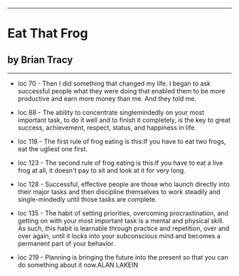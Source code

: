 
---
#  Eat That Frog
## by Brian Tracy
---

 - loc 70 - Then I did something that changed my life. I began to ask successful people what they were doing that enabled them to be more productive and earn more money than me. And they told me.

 - loc 88 - The ability to concentrate singlemindedly on your most important task, to do it well and to finish it completely, is the key to great success, achievement, respect, status, and happiness in life.

 - loc 118 - The first rule of frog eating is this:If you have to eat two frogs, eat the ugliest one first.

 - loc 123 - The second rule of frog eating is this:If you have to eat a live frog at all, it doesn't pay to sit and look at it for very long.

 - loc 128 - Successful, effective people are those who launch directly into their major tasks and then discipline themselves to work steadily and single-mindedly until those tasks are complete.

 - loc 135 - The habit of setting priorities, overcoming procrastination, and getting on with your most important task is a mental and physical skill. As such, this habit is learnable through practice and repetition, over and over again, until it locks into your subconscious mind and becomes a permanent part of your behavior.

 - loc 219 - Planning is bringing the future into the present so that you can do something about it now.ALAN LAKEIN

